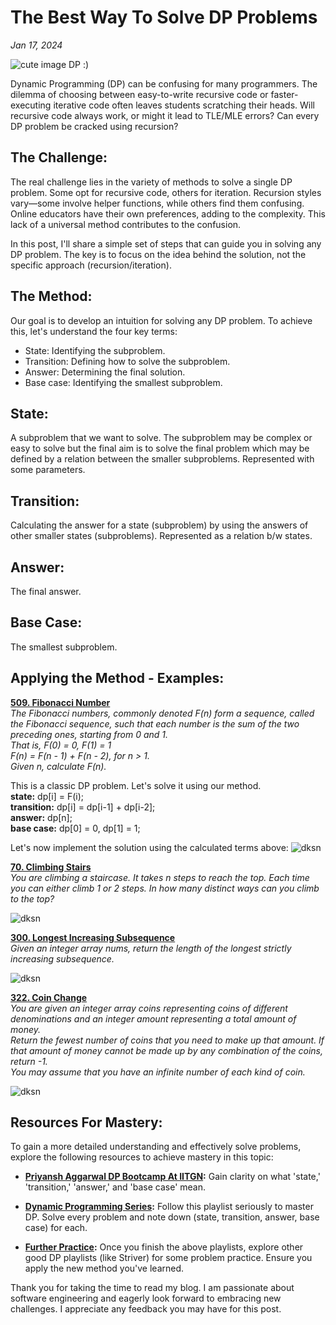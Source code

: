 # The Best Way To Solve DP Problems

_Jan 17, 2024_

![cute image DP :)](https://i.ytimg.com/vi/aPQY__2H3tE/maxresdefault.jpg)

Dynamic Programming (DP) can be confusing for many programmers. The dilemma of choosing between easy-to-write recursive code or faster-executing iterative code often leaves students scratching their heads. Will recursive code always work, or might it lead to TLE/MLE errors? Can every DP problem be cracked using recursion?


## The Challenge:
The real challenge lies in the variety of methods to solve a single DP problem. Some opt for recursive code, others for iteration. Recursion styles vary—some involve helper functions, while others find them confusing. Online educators have their own preferences, adding to the complexity. This lack of a universal method contributes to the confusion.  

In this post, I'll share a simple set of steps that can guide you in solving any DP problem. The key is to focus on the idea behind the solution, not the specific approach (recursion/iteration).


## The Method:
Our goal is to develop an intuition for solving any DP problem. To achieve this, let's understand the four key terms:

- State: Identifying the subproblem.
- Transition: Defining how to solve the subproblem.
- Answer: Determining the final solution.
- Base case: Identifying the smallest subproblem.

## State:
A subproblem that we want to solve. The subproblem may be complex or easy to solve but the final aim is to solve the final problem which may be defined by a relation between the smaller subproblems. Represented with some parameters.

## Transition:
Calculating the answer for a state (subproblem) by using the answers of other smaller states (subproblems). Represented as a relation b/w states.

## Answer:
The final answer.

## Base Case:
The smallest subproblem.

## Applying the Method - Examples:

**[509. Fibonacci Number](https://leetcode.com/problems/fibonacci-number/)**  
_The Fibonacci numbers, commonly denoted F(n) form a sequence, called the Fibonacci sequence, such that each number is the sum of the two preceding ones, starting from 0 and 1._  
_That is,_
_F(0) = 0, F(1) = 1_  
_F(n) = F(n - 1) + F(n - 2), for n > 1._  
_Given n, calculate F(n)._  

This is a classic DP problem. Let's solve it using our method.  
**state:** dp[i] = F(i);  
**transition:** dp[i] = dp[i-1] + dp[i-2];  
**answer:** dp[n];  
**base case:** dp[0] = 0, dp[1] = 1;  

Let's now implement the solution using the calculated terms above:
![dksn](/raw_data/Projects/blog%20project/BlogContent/images/blog-post2-fibo.jpg)  


**[70. Climbing Stairs](https://leetcode.com/problems/climbing-stairs/)**  
*You are climbing a staircase. It takes n steps to reach the top.*
*Each time you can either climb 1 or 2 steps. In how many distinct ways can you climb to the top?*   

![dksn](/raw_data/Projects/blog%20project/BlogContent/images/blog-post2-stairs.jpg)


**[300. Longest Increasing Subsequence](https://leetcode.com/problems/longest-increasing-subsequence/)**  
*Given an integer array nums, return the length of the longest strictly increasing subsequence.*  

![dksn](/raw_data/Projects/blog%20project/BlogContent/images/blog-post2-lis.jpg)


**[322. Coin Change](https://leetcode.com/problems/coin-change/)**  
*You are given an integer array coins representing coins of different denominations and an integer amount representing a total amount of money.*  
*Return the fewest number of coins that you need to make up that amount. If that amount of money cannot be made up by any combination of the coins, return -1.*  
*You may assume that you have an infinite number of each kind of coin.*  

![dksn](/raw_data/Projects/blog%20project/BlogContent/images/blog-post2-coin.jpg)



## Resources For Mastery:
To gain a more detailed understanding and effectively solve problems, explore the following resources to achieve mastery in this topic:
- **[Priyansh Aggarwal DP Bootcamp At IITGN](https://www.youtube.com/playlist?list=PLAj_13N2fk-RA6wvOUmWOyUeL9zmWFJoI):**  Gain clarity on what 'state,' 'transition,' 'answer,' and 'base case' mean.

- **[Dynamic Programming Series](https://www.youtube.com/playlist?list=PLcXpkI9A-RZI-xF76L0sZq_u-k_yHz8pd):** Follow this playlist seriously to master DP. Solve every problem and note down (state, transition, answer, base case) for each.

- **[Further Practice](https://www.youtube.com/playlist?list=PLgUwDviBIf0qUlt5H_kiKYaNSqJ81PMMY):** Once you finish the above playlists, explore other good DP playlists (like Striver) for some problem practice. Ensure you apply the new method you've learned.

Thank you for taking the time to read my blog. I am passionate about software engineering and eagerly look forward to embracing new challenges. I appreciate any feedback you may have for this post.